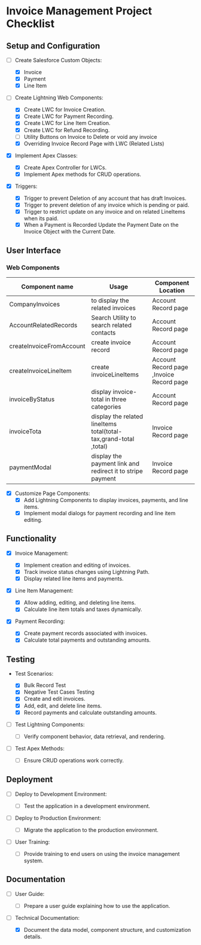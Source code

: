 # Invoice Management Project Checklist

## Setup and Configuration

- [ ] Create Salesforce Custom Objects:
  - [x] Invoice
  - [x] Payment
  - [x] Line Item
- [ ] Create Lightning Web Components:

  - [x] Create LWC for Invoice Creation.
  - [x] Create LWC for Payment Recording.
  - [x] Create LWC for Line Item Creation.
  - [x] Create LWC for Refund Recording.
  - [ ] Utility Buttons on Invoice to Delete or void any invoice
  - [x] Overriding Invoice Record Page with LWC (Related Lists)

- [x] Implement Apex Classes:
  - [x] Create Apex Controller for LWCs.
  - [x] Implement Apex methods for CRUD operations.

- [x] Triggers: 
    -[x] Trigger to prevent Deletion of any account that has draft Invoices.
    -[x] Trigger to prevent deletion of any invoice which is pending or paid. 
    -[x] Trigger to restrict update on any invoice and on related LineItems when its paid.
    -[x] When a Payment is Recorded Update the Payment Date on the Invoice Object with the Current Date.

## User Interface

### Web Components

| Component name           | Usage                                                             | Component Location                       |
| ------------------------ | ----------------------------------------------------------------- | ---------------------------------------- |
| CompanyInvoices          | to display the related invoices                                   | Account Record page                      |
| AccountRelatedRecords    | Search Utility to search related contacts                         | Account Record page                      |
| createInvoiceFromAccount | create invoice record                                             | Account Record page                      |
| createInvoiceLineItem    | create invoiceLineItems                                           | Account Record page ,Invoice Record page |
| invoiceByStatus          | display invoice-total in three categories                         | Account Record page                      |
| invoiceTota              | display the related lineItems total(total-tax,grand-total ,total) | Invoice Record page                      |
| paymentModal             | display the payment link and redirect it to stripe payment        | Invoice Record page                      |

- [x] Customize Page Components:
  - [x] Add Lightning Components to display invoices, payments, and line items.
  - [x] Implement modal dialogs for payment recording and line item editing.

## Functionality

- [x] Invoice Management:

  - [x] Implement creation and editing of invoices.
  - [x] Track invoice status changes using Lightning Path.
  - [x] Display related line items and payments.

- [x] Line Item Management:
  - [x] Allow adding, editing, and deleting line items.
  - [x] Calculate line item totals and taxes dynamically.
- [x] Payment Recording:
  - [x] Create payment records associated with invoices.
  - [x] Calculate total payments and outstanding amounts.

## Testing

- Test Scenarios:

  - [x] Bulk Record Test
  - [x] Negative Test Cases Testing
  - [x] Create and edit invoices.
  - [x] Add, edit, and delete line items.
  - [x] Record payments and calculate outstanding amounts.

- [ ] Test Lightning Components:

  - [ ] Verify component behavior, data retrieval, and rendering.

- [ ] Test Apex Methods:
  - [ ] Ensure CRUD operations work correctly.

## Deployment

- [ ] Deploy to Development Environment:

  - [ ] Test the application in a development environment.

- [ ] Deploy to Production Environment:

  - [ ] Migrate the application to the production environment.

- [ ] User Training:
  - [ ] Provide training to end users on using the invoice management system.

## Documentation

- [ ] User Guide:

  - [ ] Prepare a user guide explaining how to use the application.

- [ ] Technical Documentation:
  - [x] Document the data model, component structure, and customization details.
